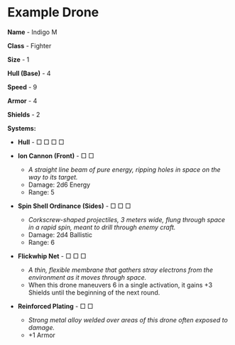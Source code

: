 # Example Drone

**Name** - Indigo M

**Class** - Fighter

**Size** - 1

**Hull (Base)** - 4

**Speed** - 9

**Armor** - 4

**Shields** - 2

**Systems:**

- **Hull** - □ □ □ □

- **Ion Cannon (Front)** - □ □
	- *A straight line beam of pure energy, ripping holes in space on the way to its target.*
	- Damage: 2d6 Energy
	- Range: 5

- **Spin Shell Ordinance (Sides)** - □ □ □
	- *Corkscrew-shaped projectiles, 3 meters wide, flung through space in a rapid spin, meant to drill through enemy craft.*
	- Damage: 2d4 Ballistic
	- Range: 6

- **Flickwhip Net** - □ □ □
	- *A thin, flexible membrane that gathers stray electrons from the environment as it moves through space.*
	- When this drone maneuvers 6 in a single activation, it gains +3 Shields until the beginning of the next round.

- **Reinforced Plating** - □ □
	- *Strong metal alloy welded over areas of this drone often exposed to damage.*
	- +1 Armor
